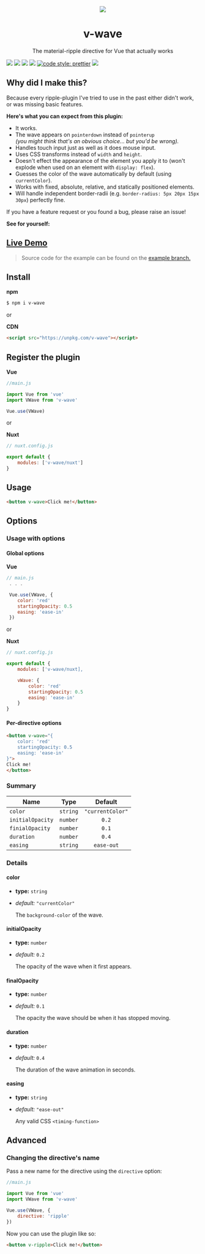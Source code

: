 <p align="center">
<img src="https://raw.githubusercontent.com/justintaddei/v-wave/assets/logo-small.png">
</p>

<h1 align="center">v-wave</h1>

<p align="center">
The material-ripple directive for Vue that actually works
</p>

![](https://img.shields.io/github/issues-raw/justintaddei/v-wave.svg?style=flat)
![](https://img.shields.io/npm/v/v-wave.svg?style=flat)
![](https://img.shields.io/npm/dt/v-wave.svg?style=flat)
![](https://img.shields.io/npm/l/v-wave.svg?style=flat)
[![code style: prettier](https://img.shields.io/badge/code_style-prettier-ff69b4.svg?style=flat)](https://github.com/prettier/prettier)
![](https://img.shields.io/badge/language-typescript-blue.svg?style=flat)


## Why did I make this? 

Because every ripple-plugin I've tried to use in the past either didn't work, or was missing basic features.

**Here's what you can expect from this plugin:**

- It works.
- The wave appears on `pointerdown` instead of `pointerup`  
  *(you might think that's an obvious choice... but you'd be wrong).*
- Handles touch input just as well as it does mouse input.
- Uses CSS transforms instead of `width` and `height`.
- Doesn't effect the appearance of the element you apply it to (won't explode when used on an element with  `display: flex`).
- Guesses the color of the wave automatically by default (using `currentColor`).
- Works with fixed, absolute, relative, and statically positioned elements.
- Will handle independent border-radii (e.g. `border-radius: 5px 20px 15px 30px`) perfectly fine.

If you have a feature request or you found a bug, please raise an issue!

**See for yourself:**

## [Live Demo](https://justintaddei.github.io/v-wave)
> Source code for the example can be found on the [example branch.](https://github.com/justintaddei/v-wave/tree/example)

## Install

**npm**
```sh
$ npm i v-wave
```
or

**CDN**
```html
<script src="https://unpkg.com/v-wave"></script>
```

## Register the plugin

**Vue**
```js
//main.js

import Vue from 'vue'
import VWave from 'v-wave'

Vue.use(VWave)
```

or

**Nuxt**

```js
// nuxt.config.js

export default {
    modules: ['v-wave/nuxt']
}
```

## Usage

```html
<button v-wave>Click me!</button>
```


## Options

### Usage with options

#### Global options

**Vue**

```js
// main.js
 . . .

 Vue.use(VWave, {
    color: 'red'
    startingOpacity: 0.5
    easing: 'ease-in'
 })
```

or

**Nuxt**

```js
// nuxt.config.js

export default {
    modules: ['v-wave/nuxt],

    vWave: {
        color: 'red'
        startingOpacity: 0.5
        easing: 'ease-in'
    }
}

```

#### Per-directive options

```html
<button v-wave="{
    color: 'red'
    startingOpacity: 0.5
    easing: 'ease-in'
}">
Click me!
</button>
```


### Summary
| Name             | Type     |     Default      |
| ---------------- | -------- | :--------------: |
| `color`          | `string` | `"currentColor"` |
| `initialOpacity` | `number` |      `0.2`       |
| `finialOpacity`  | `number` |      `0.1`       |
| `duration`       | `number` |      `0.4`       |
| `easing`         | `string` |    `ease-out`    |



### Details

#### color  
- **type:** `string`  
- *default:* `"currentColor"`  
  
    The `background-color` of the wave.

#### initialOpacity  
- **type:** `number`  
- *default:* `0.2`  
  
    The opacity of the wave when it first appears.

#### finalOpacity  
- **type:** `number`  
- *default:* `0.1`  
  
    The opacity the wave should be when it has stopped moving.

#### duration  
- **type:** `number`  
- *default:* `0.4`  
  
    The duration of the wave animation in seconds.

#### easing  
- **type:** `string`  
- *default:* `"ease-out"`  
  
    Any valid CSS `<timing-function>`


## Advanced

### Changing the directive's name

Pass a new name for the directive using the `directive` option:

```js
//main.js

import Vue from 'vue'
import VWave from 'v-wave'

Vue.use(VWave, {
    directive: 'ripple'
})
```

Now you can use the plugin like so:

```html
<button v-ripple>Click me!</button>
```
